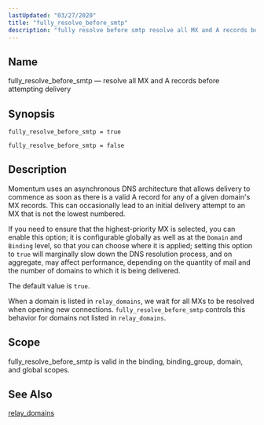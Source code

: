 ```yaml
---
lastUpdated: "03/27/2020"
title: "fully_resolve_before_smtp"
description: "fully resolve before smtp resolve all MX and A records before attempting delivery fully resolve before smtp true fully resolve before smtp false Momentum uses an asynchronous DNS architecture that allows delivery to commence as soon as there is a valid A record for any of a given domain's MX..."
---
```


<a name="conf.ref.fully_resolve_before_smtp"></a> 
## Name

fully_resolve_before_smtp — resolve all MX and A records before attempting delivery

## Synopsis

`fully_resolve_before_smtp = true`

`fully_resolve_before_smtp = false`

<a name="idp24618144"></a> 
## Description

Momentum uses an asynchronous DNS architecture that allows delivery to commence as soon as there is a valid A record for any of a given domain's MX records. This can occasionally lead to an initial delivery attempt to an MX that is not the lowest numbered.

If you need to ensure that the highest-priority MX is selected, you can enable this option; it is configurable globally as well as at the `Domain` and `Binding` level, so that you can choose where it is applied; setting this option to `true` will marginally slow down the DNS resolution process, and on aggregate, may affect performance, depending on the quantity of mail and the number of domains to which it is being delivered.

The default value is `true`.

When a domain is listed in `relay_domains`, we wait for all MXs to be resolved when opening new connections. `fully_resolve_before_smtp` controls this behavior for domains not listed in `relay_domains`.

<a name="idp24625248"></a> 
## Scope

fully_resolve_before_smtp is valid in the binding, binding_group, domain, and global scopes.

<a name="idp24627136"></a> 
## See Also

[relay_domains](/momentum/4/config/ref-relay-domains)